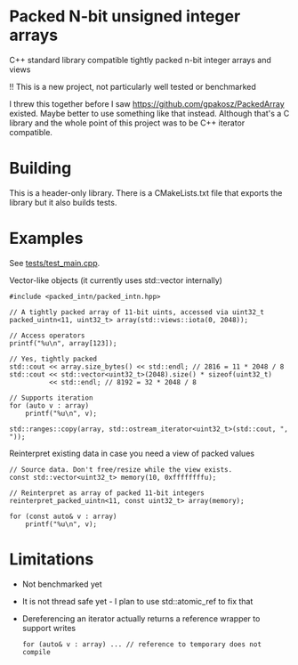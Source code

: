 # Packed N-bit unsigned integer arrays
C++ standard library compatible tightly packed n-bit integer arrays and views

!! This is a new project, not particularly well tested or benchmarked

I threw this together before I saw https://github.com/gpakosz/PackedArray
existed. Maybe better to use something like that instead. Although that's a C
library and the whole point of this project was to be C++ iterator compatible.

# Building

This is a header-only library. There is a CMakeLists.txt file that exports the
library but it also builds tests.

# Examples

See [tests/test_main.cpp](./tests/test_main.cpp).

Vector-like objects (it currently uses std::vector internally)

```
#include <packed_intn/packed_intn.hpp>

// A tightly packed array of 11-bit uints, accessed via uint32_t
packed_uintn<11, uint32_t> array(std::views::iota(0, 2048));

// Access operators
printf("%u\n", array[123]);

// Yes, tightly packed
std::cout << array.size_bytes() << std::endl; // 2816 = 11 * 2048 / 8
std::cout << std::vector<uint32_t>(2048).size() * sizeof(uint32_t)
          << std::endl; // 8192 = 32 * 2048 / 8

// Supports iteration
for (auto v : array)
    printf("%u\n", v);

std::ranges::copy(array, std::ostream_iterator<uint32_t>(std::cout, ", "));
```

Reinterpret existing data in case you need a view of packed values

```
// Source data. Don't free/resize while the view exists.
const std::vector<uint32_t> memory(10, 0xffffffffu);

// Reinterpret as array of packed 11-bit integers
reinterpret_packed_uintn<11, const uint32_t> array(memory);

for (const auto& v : array)
    printf("%u\n", v);
```

# Limitations

- Not benchmarked yet
- It is not thread safe yet - I plan to use std::atomic_ref to fix that
- Dereferencing an iterator actually returns a reference wrapper to support writes

  ```for (auto& v : array) ... // reference to temporary does not compile```
